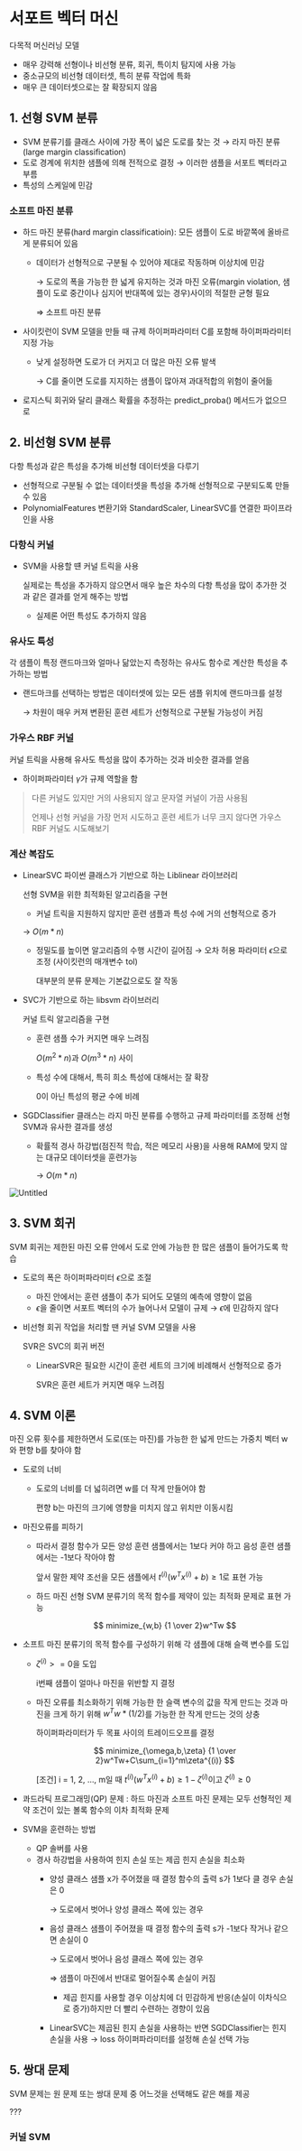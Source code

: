 # 서포트 벡터 머신

다목적 머신러닝 모델

- 매우 강력해 선형이나 비선형 분류, 회귀, 특이치 탐지에 사용 가능
- 중소규모의 비선형 데이터셋, 특히 분류 작업에 특화
- 매우 큰 데이터셋으로는 잘 확장되지 않음

## 1. 선형 SVM 분류

- SVM 분류기를 클래스 사이에 가장 폭이 넓은 도로를 찾는 것 → 라지 마진 분류(large margin classification)
- 도로 경계에 위치한 샘플에 의해 전적으로 결정 → 이러한 샘플을 서포트 벡터라고 부름
- 특성의 스케일에 민감

### 소프트 마진 분류

- 하드 마진 분류(hard margin classificatioin): 모든 샘플이 도로 바깥쪽에 올바르게 분류되어 있음
    - 데이터가 선형적으로 구분될 수 있어야 제대로 작동하며 이상치에 민감
        
        → 도로의 폭을 가능한 한 넓게 유지하는 것과 마진 오류(margin violation, 샘플이 도로 중간이나 심지어 반대쪽에 있는 경우)사이의 적절한 균형 필요
        
        ⇒ 소프트 마진 분류 
        
- 사이킷런이 SVM 모델을 만들 때 규제 하이퍼파라미터 C를 포함해 하이퍼파라미터 지정 가능
    - 낮게 설정하면 도로가 더 커지고 더 많은 마진 오류 발색
        
        → C를 줄이면 도로를 지지하는 샘플이 많아져 과대적합의 위험이 줄어듦
        
- 로지스틱 회귀와 달리 클래스 확률을 추정하는 predict_proba() 메서드가 없으므로

## 2. 비선형 SVM 분류

다항 특성과 같은 특성을 추가해 비선형 데이터셋을 다루기

- 선형적으로 구분될 수 없는 데이터셋을 특성을 추가해 선형적으로 구분되도록 만들 수 있음
- PolynomialFeatures 변환기와 StandardScaler, LinearSVC를 연결한 파이프라인을 사용

### 다항식 커널

- SVM을 사용할 떈 커널 트릭을 사용
    
    실제로는 특성을 추가하지 않으면서 매우 높은 차수의 다항 특성을 많이 추가한 것과 같은 결과를 얻게 해주는 방법
    
    - 실제론 어떤 특성도 추가하지 않음

### 유사도 특성

각 샘플이 특정 랜드마크와 얼마나 닮았는지 측정하는 유사도 함수로 계산한 특성을 추가하는 방법 

- 랜드마크를 선택하는 방법은 데이터셋에 있는 모든 샘플 위치에 랜드마크를 설정
    
    → 차원이 매우 커져 변환된 훈련 세트가 선형적으로 구분될 가능성이 커짐
    

### 가우스 RBF 커널

커널 트릭을 사용해 유사도 특성을 많이 추가하는 것과 비슷한 결과를 얻음

- 하이퍼파라미터 $\gamma$가 규제 역할을 함

> 다른 커널도 있지만 거의 사용되지 않고 문자열 커널이 가끔 사용됨
> 
> 
> 언제나 선형 커널을 가장 먼저 시도하고 훈련 세트가 너무 크지 않다면 가우스 RBF 커널도 시도해보기
> 

### 계산 복잡도

- LinearSVC 파이썬 클래스가 기반으로 하는 Liblinear 라이브러리
    
    선형 SVM을 위한 최적화된 알고리즘을 구현
    
    - 커널 트릭을 지원하지 않지만 훈련 샘플과 특성 수에 거의 선형적으로 증가
    
    → $O(m*n)$
    
    - 정밀도를 높이면 알고리즘의 수행 시간이 길어짐 → 오차 허용 파라미터 $\epsilon$으로 조정 (사이킷런의 매개변수 tol)
        
        대부분의 분류 문제는 기본값으로도 잘 작동
        
- SVC가 기반으로 하는 libsvm 라이브러리
    
    커널 트릭 알고리즘을 구현
    
    - 훈련 샘플 수가 커지면 매우 느려짐
        
        $O(m^2*n)$과 $O(m^3*n)$ 사이
        
    - 특성 수에 대해서, 특히 희소 특성에 대해서는 잘 확장
        
        0이 아닌 특성의 평균 수에 비례
        
- SGDClassifier 클래스는 라지 마진 분류를 수행하고 규제 파라미터를 조정해 선형 SVM과 유사한 결과를 생성
    - 확률적 경사 하강법(점진적 학습, 적은 메모리 사용)을 사용해 RAM에 맞지 않는 대규모 데이터셋을 훈련가능
        
        → $O(m*n)$
        

![Untitled](https://prod-files-secure.s3.us-west-2.amazonaws.com/4dd252a3-b085-498c-82e5-d9b17ba77910/6a620654-f6e8-4390-85bf-a1a0e09a03d0/Untitled.png)

## 3. SVM 회귀

SVM 회귀는 제한된 마진 오류 안에서 도로 안에 가능한 한 많은 샘플이 들어가도록 학습

- 도로의 폭은 하이퍼파라미터 $\epsilon$으로 조절
    - 마진 안에서는 훈련 샘플이 추가 되어도 모델의 예측에 영향이 없음
    - $\epsilon$을 줄이면 서포트 벡터의 수가 늘어나서 모델이 규제 → $\epsilon$에 민감하지 않다
- 비선형 회귀 작업을 처리할 땐 커널 SVM 모델을 사용
    
    SVR은 SVC의 회귀 버전
    
    - LinearSVR은 필요한 시간이 훈련 세트의 크기에 비례해서 선형적으로 증가
        
        SVR은 훈련 세트가 커지면 매우 느려짐
        

## 4. SVM 이론

마진 오류 횟수를 제한하면서 도로(또는 마진)를 가능한 한 넓게 만드는 가중치 벡터 w와 편향 b를 찾아야 함

- 도로의 너비
    - 도로의 너비를 더 넓히려면 w를 더 작게 만들어야 함
        
        편향 b는 마진의 크기에 영향을 미치지 않고 위치만 이동시킴
        
- 마진오류를 피하기
    - 따라서 결정 함수가 모든 양성 훈련 샘플에서는 1보다 커야 하고 음성 훈련 샘플에서는 -1보다 작아야 함
        
        앞서 말한 제약 조선을 모든 샘플에서 $t^{(i)}(w^Tx^{(i)}+b)≥1$로 표현 가능
        
    - 하드 마진 선형 SVM 분류기의 목적 함수를 제약이 있는 최적화 문제로 표현 가능
        
        $$
        minimize_{w,b} {1 \over 2}w^Tw
        $$
        
- 소프트 마진 분류기의 목적 함수를 구성하기 위해 각 샘플에 대해 슬랙 변수를 도입
    - $\zeta^{(i)}>=0$을 도입
        
        i번째 샘플이 얼마나 마진을 위반할 지 결정
        
    - 마진 오류를 최소화하기 위해 가능한 한 슬랙 변수의 값을 작게 만드는 것과 마진을 크게 하기 위해 $w^Tw*(1/2)$를 가능한 한 작게 만드는 것의 상충
        
        하이퍼파라미터가 두 목표 사이의 트레이드오프를 결정
        
        $$
        minimize_{\omega,b,\zeta} {1 \over 2}w^Tw+C\sum_{i=1}^m\zeta^{(i)}
        $$
        
        [조건] i = 1, 2, …, m일 때 $t^{(i)}(w^Tx^{(i)}+b)≥1-\zeta^{(i)}$이고 $\zeta^{(i)}≥0$
        
- 콰드라틱 프로그래밍(QP) 문제 : 하드 마진과 소프트 마진 문제는 모두 선형적인 제약 조건이 있는 볼록 함수의 이차 최적화 문제
- SVM을 훈련하는 방법
    - QP 솔버를 사용
    - 경사 하강법을 사용하여 힌지 손실 또는 제곱 힌지 손실을 최소화
        - 양성 클래스 샘플 x가 주어졌을 때 결정 함수의 출력 s가 1보다 클 경우 손실은 0
            
            → 도로에서 벗어나 양성 클래스 쪽에 있는 경우
            
        - 음성 클래스 샘플이 주어졌을 때 결정 함수의 출력 s가 -1보다 작거나 같으면 손실이 0
            
            → 도로에서 벗어나 음성 클래스 쪽에 있는 경우
            
            ⇒ 샘플이 마진에서 반대로 멀어질수록 손실이 커짐
            
            - 제곱 힌지를 사용할 경우 이상치에 더 민감하게 반응(손실이 이차식으로 증가)하지만 더 빨리 수련하는 경향이 있음
        - LinearSVC는 제곱된 힌지 손실을 사용하는 반면 SGDClassifier는 힌지 손실을 사용 → loss 하이퍼파라미터를 설정해 손실 선택 가능

## 5. 쌍대 문제

SVM 문제는 원 문제 또는 쌍대 문제 중 어느것을 선택해도 같은 해를 제공

???

### 커널 SVM